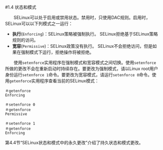#1.4  状态和模式

&emsp;&emsp;SELinux可以处于启用或禁用状态。禁用时，只使用DAC规则。启用时，SELinux可以以下列模式之一运行：

* **执行**(`Enforcing`)：SELinux策略被强制执行。 SELinux拒绝基于SELinux策略规则的访问。
* **宽容**(`Permissive`)：SELinux政策没有执行。 SELinux不会拒绝访问，但是如果在强制模式下运行，拒绝操作将被拒绝。

&emsp;&emsp;使用`setenforce`实用程序在强制模式和宽容模式之间切换。使用`setenforce`所做的更改不会在重新启动时持续存在。要更改为强制模式，请以Linux root用户身份运行`setenforce 1`命令。要更改为宽容模式，请运行`setenforce 0`命令。使用`getenforce`实用程序查看当前的SELinux模式：

```shell
＃getenforce
Enforcing
```

```shell
＃setenforce 0
＃getenforce
Permissive
```

```shell
＃setenforce 1
＃getenforce
Enforcing
```

第4.4节“SELinux状态和模式中的永久更改”介绍了持久状态和模式更改。